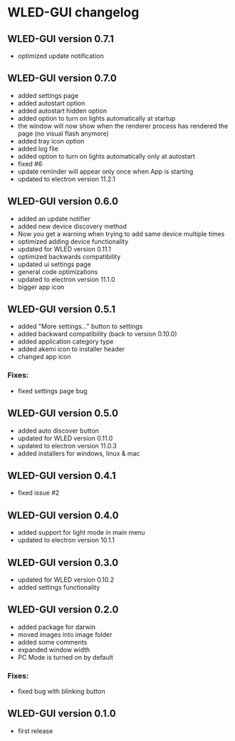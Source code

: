 # WLED-GUI changelog

## WLED-GUI version 0.7.1
- optimized update notification

## WLED-GUI version 0.7.0
- added settings page
- added autostart option
- added autostart hidden option
- added option to turn on lights automatically at startup
- the window will now show when the renderer process has rendered the page (no visual flash anymore)
- added tray icon option
- added log file
- added option to turn on lights automatically only at autostart
- fixed #6
- update reminder will appear only once when App is starting
- updated to electron version 11.2.1

## WLED-GUI version 0.6.0
- added an update notifier
- added new device discovery method
- Now you get a warning when trying to add same device multiple times
- optimized adding device functionality
- updated for WLED version 0.11.1
- optimized backwards compatibility
- updated ui settings page
- general code optimizations
- updated to electron version 11.1.0
- bigger app icon

## WLED-GUI version 0.5.1
- added "More settings..." button to settings
- added backward compatibility (back to version 0.10.0)
- added application category type
- added akemi icon to installer header
- changed app icon
### Fixes:
- fixed settings page bug

## WLED-GUI version 0.5.0
- added auto discover button
- updated for WLED version 0.11.0
- updated to electron version 11.0.3
- added installers for windows, linux & mac

## WLED-GUI version 0.4.1
- fixed issue #2

## WLED-GUI version 0.4.0
- added support for light mode in main menu
- updated to electron version 10.1.1

## WLED-GUI version 0.3.0
- updated for WLED version 0.10.2
- added settings functionality

## WLED-GUI version 0.2.0
- added package for darwin
- moved images into image folder
- added some comments
- expanded window width
- PC Mode is turned on by default
### Fixes:
- fixed bug with blinking button

## WLED-GUI version 0.1.0
- first release